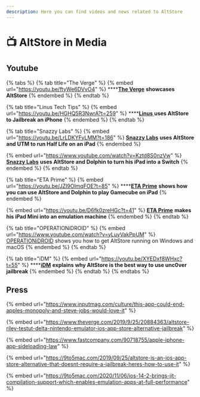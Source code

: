 ```yaml
---
description: Here you can find videos and news related to AltStore
---
```


# 📺 AltStore in Media

## Youtube

{% tabs %}
{% tab title="The Verge" %}
{% embed url="https://youtu.be/ftyWe6DVvO4" %}
****[**The Verge**](https://www.youtube.com/channel/UCddiUEpeqJcYeBxX1IVBKvQ) **showcases AltStore**
{% endembed %}
{% endtab %}

{% tab title="Linus Tech Tips" %}
{% embed url="https://youtu.be/HGHQ5R3NwrA?t=259" %}
****[**Linus** ](https://www.youtube.com/c/LinusTechTips)**uses AltStore to Jailbreak an iPhone**
{% endembed %}
{% endtab %}

{% tab title="Snazzy Labs" %}
{% embed url="https://youtu.be/LrLDKYFyLMM?t=186" %}
[**Snazzy Labs**](https://www.youtube.com/channel/UCO2x-p9gg9TLKneXlibGR7w) **uses AltStore and UTM to run Half Life on an iPad**
{% endembed %}



{% embed url="https://www.youtube.com/watch?v=Kztd8S0nzVw" %}
[**Snazzy Labs**](https://www.youtube.com/channel/UCO2x-p9gg9TLKneXlibGR7w) **uses AltStore and Dolphin to turn his iPad into a Switch**
{% endembed %}
{% endtab %}

{% tab title="ETA Prime" %}
{% embed url="https://youtu.be/JZI9OlmqFOE?t=85" %}
****[**ETA Prime**](https://www.youtube.com/c/ETAPRIME/featured) **shows how you can use AltStore and Dolphin to play Gamecube on iPad**
{% endembed %}



{% embed url="https://youtu.be/D6fk0zreHGc?t=41" %}
[**ETA Prime**](https://www.youtube.com/c/ETAPRIME/featured) **makes his iPad Mini into an emulation machine**
{% endembed %}
{% endtab %}

{% tab title="OPERATIONiDROID" %}
{% embed url="https://www.youtube.com/watch?v=yLuyVakPpUM" %}
[OPERATIONiDROID](https://www.youtube.com/channel/UCrSGNNsPxE-qsqoqnkFZHBg) shows you how to get AltStore running on Windows and macOS
{% endembed %}
{% endtab %}

{% tab title="iDM" %}
{% embed url="https://youtu.be/XYEDxf8WHxc?t=55" %}
****[**iDM**](https://www.youtube.com/channel/UCsNsM8GOtj55C-mQfdFOcVw) **explains why AltStore is the best way to use unc0ver jailbreak**
{% endembed %}
{% endtab %}
{% endtabs %}



## Press

{% embed url="https://www.inputmag.com/culture/this-app-could-end-apples-monopoly-and-steve-jobs-would-love-it" %}

{% embed url="https://www.theverge.com/2019/9/25/20884363/altstore-riley-testut-delta-nintendo-emulator-ios-app-store-alternative-jailbreak" %}

{% embed url="https://www.fastcompany.com/90718755/apple-iphone-app-sideloading-law" %}

{% embed url="https://9to5mac.com/2019/09/25/altstore-is-an-ios-app-store-alternative-that-doesnt-require-a-jailbreak-heres-how-to-use-it" %}

{% embed url="https://9to5mac.com/2020/11/06/ios-14-2-brings-jit-compilation-support-which-enables-emulation-apps-at-full-performance" %}

